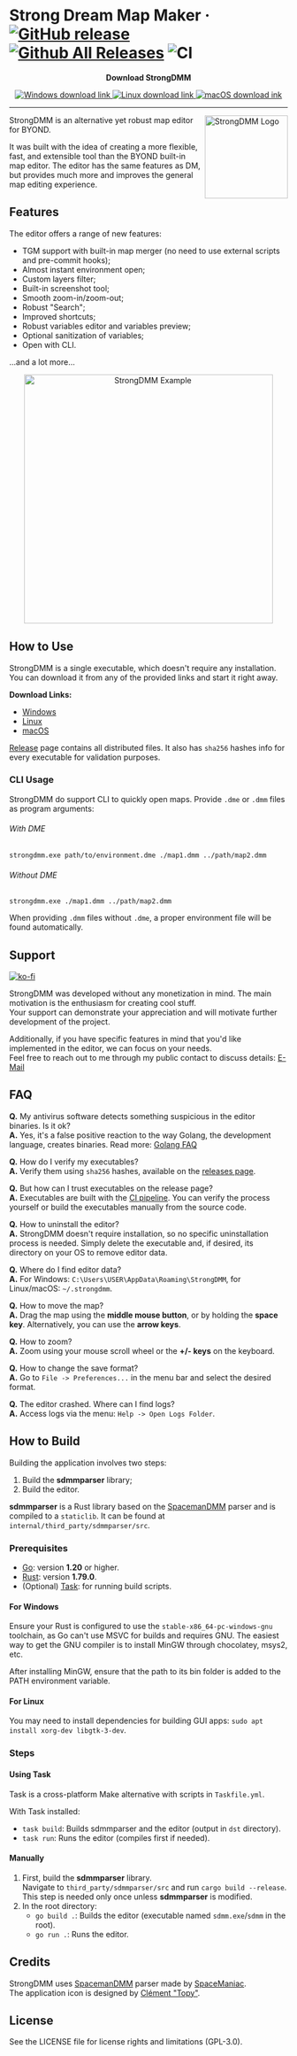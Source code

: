 # Strong Dream Map Maker &middot; [![GitHub release](https://img.shields.io/github/release/SpaiR/StrongDMM.svg?label=StrongDMM)](https://github.com/SpaiR/StrongDMM/releases/latest) [![Github All Releases](https://img.shields.io/github/downloads/SpaiR/StrongDMM/total.svg?logo=github)](https://github.com/SpaiR/StrongDMM/releases) ![CI](https://github.com/SpaiR/StrongDMM/workflows/CI/badge.svg)

<p align="center"><b>Download StrongDMM</b></p>
<p align="center">
  <a href="https://bit.ly/sdmm-windows">
    <img src="https://img.shields.io/badge/Windows-0078D6?style=for-the-badge&logo=windows&logoColor=white" alt="Windows download link"/>
  </a>
  <a href="https://bit.ly/sdmm-linux">
    <img src="https://img.shields.io/badge/Linux-FCC624?style=for-the-badge&logo=linux&logoColor=black" alt="Linux download link"/>
  </a>
  <a href="https://bit.ly/sdmm-macos">
    <img src="https://img.shields.io/badge/mac%20os-000000?style=for-the-badge&logo=apple&logoColor=white" alt="macOS download ink"/>
  </a>
</p>

---

<img align="right" width="150" src="https://raw.githubusercontent.com/SpaiR/StrongDMM/master/docs/sdmm-logo.png" alt="StrongDMM Logo">

StrongDMM is an alternative yet robust map editor for BYOND.

It was built with the idea of creating a more flexible, fast, and extensible tool than the BYOND built-in map editor.
The editor has the same features as DM, but provides much more and improves the general map editing experience.

## Features

The editor offers a range of new features:

* TGM support with built-in map merger (no need to use external scripts and pre-commit hooks);
* Almost instant environment open;
* Custom layers filter;
* Built-in screenshot tool;
* Smooth zoom-in/zoom-out;
* Robust "Search";
* Improved shortcuts;
* Robust variables editor and variables preview;
* Optional sanitization of variables;
* Open with CLI.

...and a lot more...

<p align="center">
  <img width="450" src="https://raw.githubusercontent.com/SpaiR/StrongDMM/master/docs/sdmm-example.png" alt="StrongDMM Example">
</p>

## How to Use

StrongDMM is a single executable, which doesn't require any installation.
You can download it from any of the provided links and start it right away.

**Download Links:**

* [Windows](https://bit.ly/sdmm-windows)
* [Linux](https://bit.ly/sdmm-linux)
* [macOS](https://bit.ly/sdmm-macos)

[Release](https://github.com/SpaiR/StrongDMM/releases/latest) page contains all distributed files. It also has `sha256` hashes info for every executable for validation purposes.

### CLI Usage

StrongDMM do support CLI to quickly open maps. Provide `.dme` or `.dmm` files as program arguments:

###### With DME
```
strongdmm.exe path/to/environment.dme ./map1.dmm ../path/map2.dmm
```

###### Without DME
```
strongdmm.exe ./map1.dmm ../path/map2.dmm
```

When providing `.dmm` files without `.dme`, a proper environment file will be found automatically.

## Support
[![ko-fi](https://ko-fi.com/img/githubbutton_sm.svg)](https://ko-fi.com/P5P5BF17Q)

StrongDMM was developed without any monetization in mind. The main motivation is the enthusiasm for creating cool stuff.\
Your support can demonstrate your appreciation and will motivate further development of the project.

Additionally, if you have specific features in mind that you'd like implemented in the editor, we can focus on your needs.\
Feel free to reach out to me through my public contact to discuss details: [E-Mail](mailto:despsolver@gmail.com)

## FAQ

**Q.** My antivirus software detects something suspicious in the editor binaries. Is it ok?\
**A.** Yes, it's a false positive reaction to the way Golang, the development language, creates binaries. Read more: [Golang FAQ](https://go.dev/doc/faq#virus)

**Q.** How do I verify my executables?\
**A.** Verify them using `sha256` hashes, available on the [releases page](https://github.com/SpaiR/StrongDMM/releases/latest).

**Q.** But how can I trust executables on the release page?\
**A.** Executables are built with the [CI pipeline](https://github.com/SpaiR/StrongDMM/actions/workflows/ci.yml). You can verify the process yourself or build the executables manually from the source code.

**Q.** How to uninstall the editor?\
**A.** StrongDMM doesn't require installation, so no specific uninstallation process is needed. Simply delete the executable and, if desired, its directory on your OS to remove editor data.

**Q.** Where do I find editor data?\
**A.** For Windows: `C:\Users\USER\AppData\Roaming\StrongDMM`, for Linux/macOS: `~/.strongdmm`.

**Q.** How to move the map?\
**A.** Drag the map using the **middle mouse button**, or by holding the **space key**. Alternatively, you can use the **arrow keys**.

**Q.** How to zoom?\
**A.** Zoom using your mouse scroll wheel or the **+/- keys** on the keyboard.

**Q.** How to change the save format?\
**A.** Go to `File -> Preferences...` in the menu bar and select the desired format.

**Q.** The editor crashed. Where can I find logs?\
**A.** Access logs via the menu: `Help -> Open Logs Folder`.

## How to Build

Building the application involves two steps:

1. Build the **sdmmparser** library;
2. Build the editor.

**sdmmparser** is a Rust library based on the [SpacemanDMM](https://github.com/SpaceManiac/SpacemanDMM) parser and is compiled to a `staticlib`.
It can be found at `internal/third_party/sdmmparser/src`.

### Prerequisites

* [Go](https://go.dev/): version **1.20** or higher.
* [Rust](https://www.rust-lang.org/): version **1.79.0**.
* (Optional) [Task](https://taskfile.dev): for running build scripts.

#### For Windows

Ensure your Rust is configured to use the `stable-x86_64-pc-windows-gnu` toolchain, as Go can't use MSVC for builds and requires GNU.
The easiest way to get the GNU compiler is to install MinGW through chocolatey, msys2, etc.

After installing MinGW, ensure that the path to its bin folder is added to the PATH environment variable.

#### For Linux

You may need to install dependencies for building GUI apps: `sudo apt install xorg-dev libgtk-3-dev`.

### Steps

#### Using Task

Task is a cross-platform Make alternative with scripts in `Taskfile.yml`.

With Task installed:

* `task build`: Builds sdmmparser and the editor (output in `dst` directory).
* `task run`: Runs the editor (compiles first if needed).

#### Manually

1. First, build the **sdmmparser** library.\
   Navigate to `third_party/sdmmparser/src` and run `cargo build --release`.\
   This step is needed only once unless **sdmmparser** is modified.
2. In the root directory:
    * `go build .`: Builds the editor (executable named `sdmm.exe`/`sdmm` in the root).
    * `go run .`: Runs the editor.

## Credits

StrongDMM uses [SpacemanDMM](https://github.com/SpaceManiac/SpacemanDMM) parser made
by [SpaceManiac](https://github.com/SpaceManiac). \
The application icon is designed by [Clément "Topy"](https://github.com/clement-or).

## License

See the LICENSE file for license rights and limitations (GPL-3.0).
